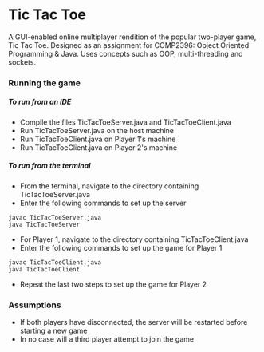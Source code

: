 # Tic Tac Toe
A GUI-enabled online multiplayer rendition of the popular two-player game, Tic Tac Toe. Designed as an assignment for COMP2396: Object Oriented Programming & Java. Uses concepts such as OOP, multi-threading and sockets. 

### Running the game
##### To run from an IDE
- Compile the files TicTacToeServer.java and TicTacToeClient.java
- Run TicTacToeServer.java on the host machine
- Run TicTacToeClient.java on Player 1's machine
- Run TicTacToeClient.java on Player 2's machine

##### To run from the terminal 
- From the terminal, navigate to the directory containing  TicTacToeServer.java
- Enter the following commands to set up the server
```
javac TicTacToeServer.java
java TicTacToeServer
```
- For Player 1, navigate to the directory containing TicTacToeClient.java
- Enter the following commands to set up the game for Player 1
```
javac TicTacToeClient.java
java TicTacToeClient
```
- Repeat the last two steps to set up the game for Player 2

### Assumptions
- If both players have disconnected, the server will be restarted before starting a new game
- In no case will a third player attempt to join the game

